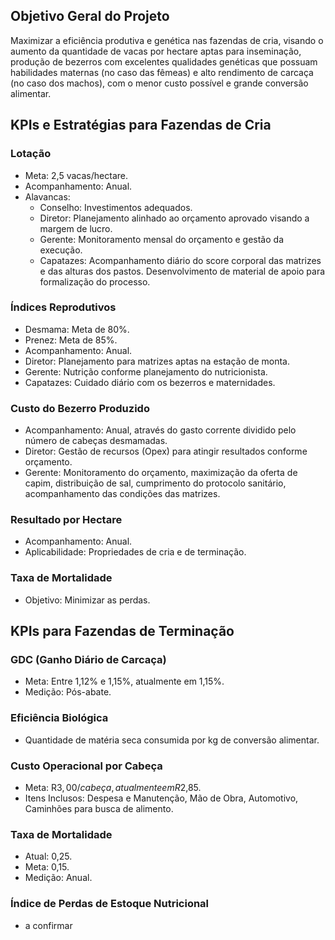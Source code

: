 ## Objetivo Geral do Projeto
Maximizar a eficiência produtiva e genética nas fazendas de cria, visando o aumento da quantidade de vacas por hectare aptas para inseminação, produção de bezerros com excelentes qualidades genéticas que possuam habilidades maternas (no caso das fêmeas) e alto rendimento de carcaça (no caso dos machos), com o menor custo possível e grande conversão alimentar.

## KPIs e Estratégias para Fazendas de Cria

### Lotação
- Meta: 2,5 vacas/hectare.
- Acompanhamento: Anual.
- Alavancas:
  - Conselho: Investimentos adequados.
  - Diretor: Planejamento alinhado ao orçamento aprovado visando a margem de lucro.
  - Gerente: Monitoramento mensal do orçamento e gestão da execução.
  - Capatazes: Acompanhamento diário do score corporal das matrizes e das alturas dos pastos. Desenvolvimento de material de apoio para formalização do processo.

### Índices Reprodutivos
- Desmama: Meta de 80%.
- Prenez: Meta de 85%.
- Acompanhamento: Anual.
- Diretor: Planejamento para matrizes aptas na estação de monta.
- Gerente: Nutrição conforme planejamento do nutricionista.
- Capatazes: Cuidado diário com os bezerros e maternidades.

### Custo do Bezerro Produzido
- Acompanhamento: Anual, através do gasto corrente dividido pelo número de cabeças desmamadas.
- Diretor: Gestão de recursos (Opex) para atingir resultados conforme orçamento.
- Gerente: Monitoramento do orçamento, maximização da oferta de capim, distribuição de sal, cumprimento do protocolo sanitário, acompanhamento das condições das matrizes.

### Resultado por Hectare
- Acompanhamento: Anual.
- Aplicabilidade: Propriedades de cria e de terminação.

### Taxa de Mortalidade
- Objetivo: Minimizar as perdas.

## KPIs para Fazendas de Terminação

### GDC (Ganho Diário de Carcaça)
- Meta: Entre 1,12% e 1,15%, atualmente em 1,15%.
- Medição: Pós-abate.

### Eficiência Biológica
- Quantidade de matéria seca consumida por kg de conversão alimentar.

### Custo Operacional por Cabeça
- Meta: R$3,00/cabeça, atualmente em R$2,85.
- Itens Inclusos: Despesa e Manutenção, Mão de Obra, Automotivo, Caminhões para busca de alimento.

### Taxa de Mortalidade
- Atual: 0,25.
- Meta: 0,15.
- Medição: Anual.

### Índice de Perdas de Estoque Nutricional
- a confirmar